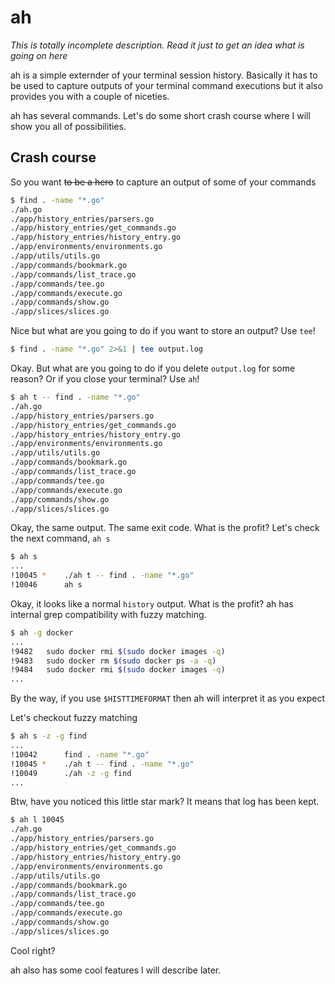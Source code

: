 ah
==

*This is totally incomplete description. Read it just to get an idea what is going on here*

ah is a simple externder of your terminal session history. Basically it has
to be used to capture outputs of your terminal command executions but it
also provides you with a couple of niceties.

ah has several commands. Let's do some short crash course where I will show
you all of possibilities.

Crash course
------------

So you want ~~to be a hero~~ to capture an output of some of your commands

```bash
$ find . -name "*.go"
./ah.go
./app/history_entries/parsers.go
./app/history_entries/get_commands.go
./app/history_entries/history_entry.go
./app/environments/environments.go
./app/utils/utils.go
./app/commands/bookmark.go
./app/commands/list_trace.go
./app/commands/tee.go
./app/commands/execute.go
./app/commands/show.go
./app/slices/slices.go
```

Nice but what are you going to do if you want to store an output? Use `tee`!

```bash
$ find . -name "*.go" 2>&1 | tee output.log
```

Okay. But what are you going to do if you delete `output.log` for some reason?
Or if you close your terminal? Use `ah`!

```bash
$ ah t -- find . -name "*.go"
./ah.go
./app/history_entries/parsers.go
./app/history_entries/get_commands.go
./app/history_entries/history_entry.go
./app/environments/environments.go
./app/utils/utils.go
./app/commands/bookmark.go
./app/commands/list_trace.go
./app/commands/tee.go
./app/commands/execute.go
./app/commands/show.go
./app/slices/slices.go
```

Okay, the same output. The same exit code. What is the profit? Let's check the
next command, `ah s`

```bash
$ ah s
...
!10045 *	./ah t -- find . -name "*.go"
!10046  	ah s
```

Okay, it looks like a normal `history` output. What is the profit? ah has
internal grep compatibility with fuzzy matching.

```bash
$ ah -g docker
...
!9482  	sudo docker rmi $(sudo docker images -q)
!9483  	sudo docker rm $(sudo docker ps -a -q)
!9484  	sudo docker rmi $(sudo docker images -q)
...
```

By the way, if you use `$HISTTIMEFORMAT` then ah will interpret it as you expect

Let's checkout fuzzy matching

```bash
$ ah s -z -g find
...
!10042  	find . -name "*.go"
!10045 *	./ah t -- find . -name "*.go"
!10049  	./ah -z -g find
...
```

Btw, have you noticed this little star mark? It means that log has been kept.

```bash
$ ah l 10045
./ah.go
./app/history_entries/parsers.go
./app/history_entries/get_commands.go
./app/history_entries/history_entry.go
./app/environments/environments.go
./app/utils/utils.go
./app/commands/bookmark.go
./app/commands/list_trace.go
./app/commands/tee.go
./app/commands/execute.go
./app/commands/show.go
./app/slices/slices.go
```

Cool right?

ah also has some cool features I will describe later.